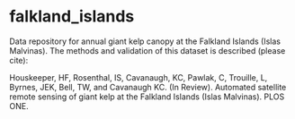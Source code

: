 # falkland_islands
Data repository for annual giant kelp canopy at the Falkland Islands (Islas Malvinas).
The methods and validation of this dataset is described (please cite):

Houskeeper, HF, Rosenthal, IS, Cavanaugh, KC, Pawlak, C, Trouille, L, Byrnes, JEK, Bell, TW, and Cavanaugh KC. (In Review). Automated satellite remote sensing of giant kelp at the Falkland Islands (Islas Malvinas). PLOS ONE.
